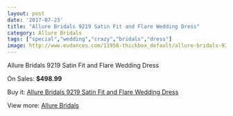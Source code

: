 ```yaml
---
layout: post
date: '2017-07-23'
title: "Allure Bridals 9219 Satin Fit and Flare Wedding Dress"
category: Allure Bridals
tags: ["special","wedding","crazy","bridals","dress"]
image: http://www.eudances.com/11958-thickbox_default/allure-bridals-9219-satin-fit-and-flare-wedding-dress.jpg
---
```

Allure Bridals 9219 Satin Fit and Flare Wedding Dress

On Sales: **$498.99**
<a href="https://www.eudances.com/en/allure-bridals/3745-allure-bridals-9219-satin-fit-and-flare-wedding-dress.html"><amp-img layout="responsive" width="600" height="600" src="//www.eudances.com/11958-thickbox_default/allure-bridals-9219-satin-fit-and-flare-wedding-dress.jpg" alt="Allure Bridals 9219 Satin Fit and Flare Wedding Dress 0" /></a>
<a href="https://www.eudances.com/en/allure-bridals/3745-allure-bridals-9219-satin-fit-and-flare-wedding-dress.html"><amp-img layout="responsive" width="600" height="600" src="//www.eudances.com/11960-thickbox_default/allure-bridals-9219-satin-fit-and-flare-wedding-dress.jpg" alt="Allure Bridals 9219 Satin Fit and Flare Wedding Dress 1" /></a>
<a href="https://www.eudances.com/en/allure-bridals/3745-allure-bridals-9219-satin-fit-and-flare-wedding-dress.html"><amp-img layout="responsive" width="600" height="600" src="//www.eudances.com/11959-thickbox_default/allure-bridals-9219-satin-fit-and-flare-wedding-dress.jpg" alt="Allure Bridals 9219 Satin Fit and Flare Wedding Dress 2" /></a>

Buy it: [Allure Bridals 9219 Satin Fit and Flare Wedding Dress](https://www.eudances.com/en/allure-bridals/3745-allure-bridals-9219-satin-fit-and-flare-wedding-dress.html "Allure Bridals 9219 Satin Fit and Flare Wedding Dress")

View more: [Allure Bridals](https://www.eudances.com/en/2-allure-bridals "Allure Bridals")